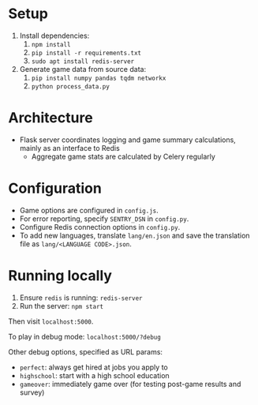 # Setup

1. Install dependencies:
    1. `npm install`
    2. `pip install -r requirements.txt`
    3. `sudo apt install redis-server`
2. Generate game data from source data:
    1. `pip install numpy pandas tqdm networkx`
    2. `python process_data.py`

# Architecture

- Flask server coordinates logging and game summary calculations, mainly as an interface to Redis
    - Aggregate game stats are calculated by Celery regularly

# Configuration

- Game options are configured in `config.js`.
- For error reporting, specify `SENTRY_DSN` in `config.py`.
- Configure Redis connection options in `config.py`.
- To add new languages, translate `lang/en.json` and save the translation file as `lang/<LANGUAGE CODE>.json`.

# Running locally

1. Ensure `redis` is running: `redis-server`
2. Run the server: `npm start`

Then visit `localhost:5000`.

To play in debug mode: `localhost:5000/?debug`

Other debug options, specified as URL params:

- `perfect`: always get hired at jobs you apply to
- `highschool`: start with a high school education
- `gameover`: immediately game over (for testing post-game results and survey)
